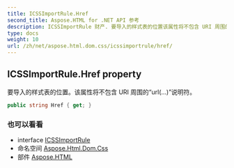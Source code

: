 ```yaml
---
title: ICSSImportRule.Href
second_title: Aspose.HTML for .NET API 参考
description: ICSSImportRule 财产. 要导入的样式表的位置该属性将不包含 URI 周围的url...说明符
type: docs
weight: 10
url: /zh/net/aspose.html.dom.css/icssimportrule/href/
---
```

## ICSSImportRule.Href property

要导入的样式表的位置。该属性将不包含 URI 周围的“url(...)”说明符。

```csharp
public string Href { get; }
```

### 也可以看看

* interface [ICSSImportRule](../)
* 命名空间 [Aspose.Html.Dom.Css](../../icssimportrule/)
* 部件 [Aspose.HTML](../../../)


